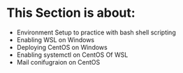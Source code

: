 # This Section is about:  #
* Environment Setup to practice with bash shell scripting
* Enabling WSL on Windows
* Deploying CentOS on Windows
* Enabling systemctl on CentOS Of WSL    
* Mail conifugraion on CentOS
